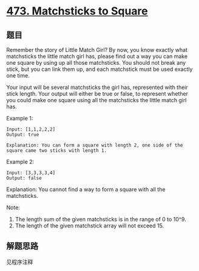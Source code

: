 # [473. Matchsticks to Square](https://leetcode.com/problems/matchsticks-to-square/)

## 题目

Remember the story of Little Match Girl? By now, you know exactly what matchsticks the little match girl has, please find out a way you can make one square by using up all those matchsticks. You should not break any stick, but you can link them up, and each matchstick must be used exactly one time.

Your input will be several matchsticks the girl has, represented with their stick length. Your output will either be true or false, to represent whether you could make one square using all the matchsticks the little match girl has.

Example 1:

```text
Input: [1,1,2,2,2]
Output: true

Explanation: You can form a square with length 2, one side of the square came two sticks with length 1.
```

Example 2:

```text
Input: [3,3,3,3,4]
Output: false
```

Explanation: You cannot find a way to form a square with all the matchsticks.

Note:

1. The length sum of the given matchsticks is in the range of 0 to 10^9.
1. The length of the given matchstick array will not exceed 15.

## 解题思路

见程序注释
